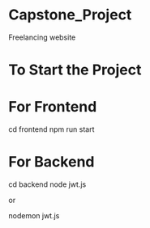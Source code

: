 # Capstone_Project
Freelancing website


# To Start the Project
# For Frontend
cd frontend
npm run start

# For Backend
cd backend
node jwt.js

or

nodemon jwt.js
